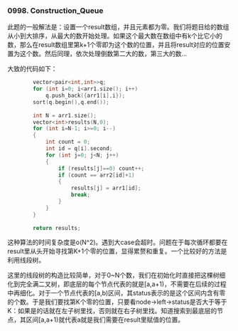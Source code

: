 ### 0998. Construction_Queue

此题的一般解法是：设置一个result数组，并且元素都为零。我们将题目给的数组从小到大排序，从最大的数开始处理。如果这个最大数在数组中有k个比它小的数，那么在result数组里第k+1个零即为这个数的位置，并且将result对应的位置安置为这个数。然后同理，依次处理倒数第二大的数，第三大的数...

大致的代码如下：
```cpp
        vector<pair<int,int>>q;
        for (int i=0; i<arr1.size(); i++)
            q.push_back({arr1[i],i});
        sort(q.begin(),q.end());
        
        int N = arr1.size();
        vector<int>results(N,0);
        for (int i=N-1; i>=0; i--)
        {
            int count = 0;
            int id = q[i].second;
            for (int j=0; j<N; j++)
            {
                if (results[j]==0) count++;
                if (count == arr2[id]+1)
                {
                    results[j] = arr1[id];
                    break;
                }
            }
        }
        
        return results;
```
这种算法的时间复杂度是o(N^2)。遇到大case会超时。问题在于每次循环都要在result里从头开始寻找第K+1个零的位置，显得累赘和重复。一个比较好的方法是利用线段树。

这里的线段树的构造比较简单，对于0~N个数，我们在初始化时直接把这棵树细化到完全满二叉树，即底层的每个节点代表的就是[a,a+1)，不需要在后续的过程中再细化。对于一个节点代表的[a,b)区间，其status表示的是这个区间内含有零的个数。于是我们要找第K个零的位置，只要看node->left->status是否大于等于K：如果是的话就在左子树里找，否则就在右子树里找。知道搜索到最底层的节点，其区间[a,a+1)就代表a就是我们需要在result里赋值的位置。
